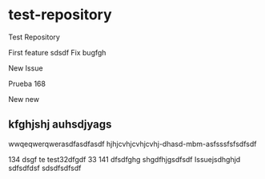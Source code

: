 # test-repository
Test Repository

First feature
sdsdf
Fix bugfgh

New Issue

Prueba 168

New new

kfghjshj auhsdjyags
-------------------
wwqeqwerqwerasdfasdfasdf
hjhjcvhjcvhjcvhj-dhasd-mbm-asfsssfsfsdfsdf

134
dsgf
te
test32dfgdf
33
141
dfsdfghg
shgdfhjgsdfsdf
Issuejsdhghjd
sdfsdfdsf
sdsdfsdfsdf
